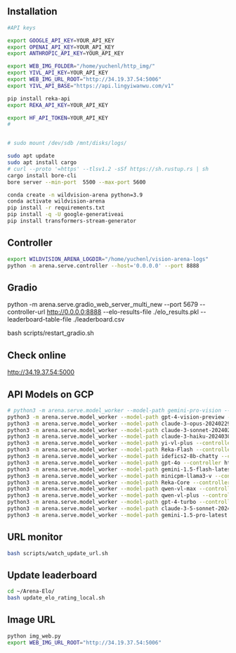 ## Installation 


```bash
#API keys

export GOOGLE_API_KEY=YOUR_API_KEY
export OPENAI_API_KEY=YOUR_API_KEY
export ANTHROPIC_API_KEY=YOUR_API_KEY

export WEB_IMG_FOLDER="/home/yuchenl/http_img/"
export YIVL_API_KEY=YOUR_API_KEY
export WEB_IMG_URL_ROOT="http://34.19.37.54:5006"
export YIVL_API_BASE="https://api.lingyiwanwu.com/v1"

pip install reka-api
export REKA_API_KEY=YOUR_API_KEY

export HF_API_TOKEN=YOUR_API_KEY
# 
```

```bash

# sudo mount /dev/sdb /mnt/disks/logs/

sudo apt update
sudo apt install cargo
# curl --proto '=https' --tlsv1.2 -sSf https://sh.rustup.rs | sh
cargo install bore-cli
bore server --min-port  5500 --max-port 5600
```

```bash
conda create -n wildvision-arena python=3.9
conda activate wildvision-arena
pip install -r requirements.txt
pip install -q -U google-generativeai
pip install transformers-stream-generator
```

## Controller

```bash  
export WILDVISION_ARENA_LOGDIR="/home/yuchenl/vision-arena-logs"
python -m arena.serve.controller --host='0.0.0.0' --port 8888 
```


## Gradio 
<!-- python -m arena.serve.gradio_web_server_multi --port 5000 --controller-url http://0.0.0.0:8888 --elo-results-file ./elo_results.pkl --leaderboard-table-file ./leaderboard.csv --share -->

<!-- python -m arena.serve.gradio_web_server_multi --share --controller-url http://34.19.37.54:8888 --elo-results-file ./elo_results.pkl --leaderboard-table-file ./leaderboard.csv -->

<!-- python -m arena.serve.gradio_web_server_multi --share --controller-url http://0.0.0.0:8888 --elo-results-file ./elo_results.pkl --leaderboard-table-file ./leaderboard.csv & -->

python -m arena.serve.gradio_web_server_multi_new --port 5679 --controller-url http://0.0.0.0:8888 --elo-results-file ./elo_results.pkl --leaderboard-table-file ./leaderboard.csv  

<!-- http://34.19.37.54:5679/  -->

bash scripts/restart_gradio.sh

## Check online

http://34.19.37.54:5000

## API Models on GCP

```bash
# python3 -m arena.serve.model_worker --model-path gemini-pro-vision --controller http://127.0.0.1:8888 --port 31003 --worker http://127.0.0.1:31003 --host=127.0.0.1 &
python3 -m arena.serve.model_worker --model-path gpt-4-vision-preview --controller http://127.0.0.1:8888 --port 31001 --worker http://127.0.0.1:31001 --host=127.0.0.1 &
python3 -m arena.serve.model_worker --model-path claude-3-opus-20240229 --controller http://127.0.0.1:8888 --port 31016 --worker http://127.0.0.1:31016 --host=127.0.0.1 &
python3 -m arena.serve.model_worker --model-path claude-3-sonnet-20240229 --controller http://127.0.0.1:8888 --port 31019 --worker http://127.0.0.1:31019 --host=127.0.0.1 &
python3 -m arena.serve.model_worker --model-path claude-3-haiku-20240307 --controller http://127.0.0.1:8888 --port 31020 --worker http://127.0.0.1:31020 --host=127.0.0.1 &
python3 -m arena.serve.model_worker --model-path yi-vl-plus --controller http://127.0.0.1:8888 --port 31021 --worker http://127.0.0.1:31021 --host=127.0.0.1 &
python3 -m arena.serve.model_worker --model-path Reka-Flash --controller http://127.0.0.1:8888 --port 31022 --worker http://127.0.0.1:31022 --host=127.0.0.1 &
python3 -m arena.serve.model_worker --model-path idefics2-8b-chatty --controller http://127.0.0.1:8888 --port 31023 --worker http://127.0.0.1:31023 --host=127.0.0.1 &
python3 -m arena.serve.model_worker --model-path gpt-4o --controller http://127.0.0.1:8888 --port 31024 --worker http://127.0.0.1:31024 --host=127.0.0.1 &
python3 -m arena.serve.model_worker --model-path gemini-1.5-flash-latest --controller http://127.0.0.1:8888 --port 31025 --worker http://127.0.0.1:31025 --host=127.0.0.1 &
python3 -m arena.serve.model_worker --model-path minicpm-llama3-v --controller http://127.0.0.1:8888 --port 31026 --worker http://127.0.0.1:31026 --host=127.0.0.1 &
python3 -m arena.serve.model_worker --model-path Reka-Core --controller http://127.0.0.1:8888 --port 31027 --worker http://127.0.0.1:31027 --host=127.0.0.1 &
python3 -m arena.serve.model_worker --model-path qwen-vl-max --controller http://127.0.0.1:8888 --port 31028 --worker http://127.0.0.1:31028 --host=127.0.0.1 &
python3 -m arena.serve.model_worker --model-path qwen-vl-plus --controller http://127.0.0.1:8888 --port 31029 --worker http://127.0.0.1:31029 --host=127.0.0.1 &
python3 -m arena.serve.model_worker --model-path gpt-4-turbo --controller http://127.0.0.1:8888 --port 31030 --worker http://127.0.0.1:31030 --host=127.0.0.1 &
python3 -m arena.serve.model_worker --model-path claude-3-5-sonnet-20240620 --controller http://127.0.0.1:8888 --port 31031 --worker http://127.0.0.1:31031 --host=127.0.0.1 &
python3 -m arena.serve.model_worker --model-path gemini-1.5-pro-latest --controller http://127.0.0.1:8888 --port 31032 --worker http://127.0.0.1:31032 --host=127.0.0.1 &


```

## URL monitor

```bash
bash scripts/watch_update_url.sh
```


## Update leaderboard 

```bash
cd ~/Arena-Elo/
bash update_elo_rating_local.sh
```

## Image URL 

```bash
python img_web.py
export WEB_IMG_URL_ROOT="http://34.19.37.54:5006"
```

